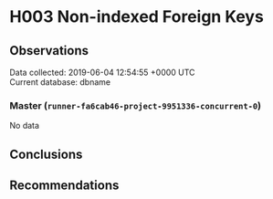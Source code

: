 # H003 Non-indexed Foreign Keys #

## Observations ##
Data collected: 2019-06-04 12:54:55 +0000 UTC  
Current database: dbname  

### Master (`runner-fa6cab46-project-9951336-concurrent-0`) ###


No data


## Conclusions ##


## Recommendations ##

